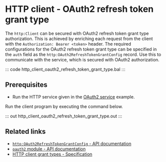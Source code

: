 # HTTP client - OAuth2 refresh token grant type

The `http:Client` can be secured with OAuth2 refresh token grant type authorization. This is achieved by enriching each request from the client with the `Authorization: Bearer <token>` header. The required configurations for the OAuth2 refresh token grant type can be specified in the `auth` field as the `http:OAuth2RefreshTokenGrantConfig` record. Use this to communicate with the service, which is secured with OAuth2 authorization.

::: code http_client_oauth2_refresh_token_grant_type.bal :::

## Prerequisites
- Run the HTTP service given in the [OAuth2 service](/learn/by-example/http-service-oauth2/) example.

Run the client program by executing the command below.

::: out http_client_oauth2_refresh_token_grant_type.out :::

## Related links
- [`http:OAuth2RefreshTokenGrantConfig` - API documentation](https://lib.ballerina.io/ballerina/http/latest/records/OAuth2RefreshTokenGrantConfig)
- [`oauth2` module - API documentation](https://lib.ballerina.io/ballerina/oauth2/latest/)
- [HTTP client grant types - Specification](/spec/http/#9129-client---grant-types-oauth2)
